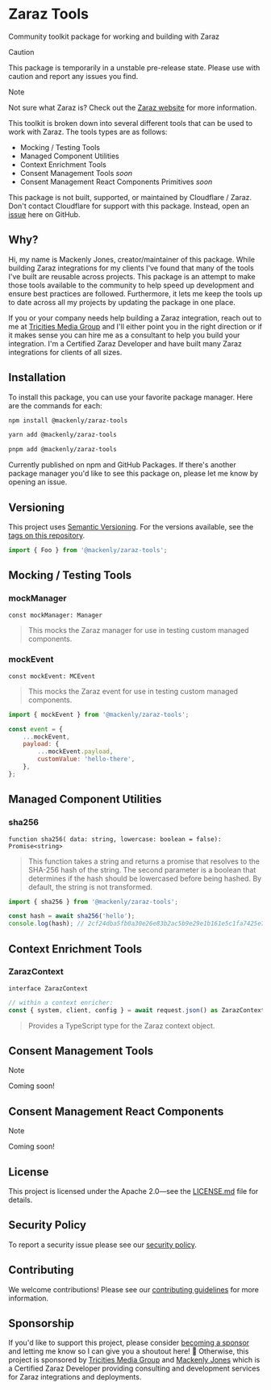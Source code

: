 # Zaraz Tools
Community toolkit package for working and building with Zaraz

> [!CAUTION]
> This package is temporarily in a unstable pre-release state. Please use with caution and report any issues you find.

> [!NOTE]  
> Not sure what Zaraz is? Check out the [Zaraz website](https://www.cloudflare.com/application-services/products/zaraz/) for more information.

This toolkit is broken down into several different tools that can be used to work with Zaraz. The tools types are as follows:
- Mocking / Testing Tools
- Managed Component Utilities
- Context Enrichment Tools
- Consent Management Tools *soon*
- Consent Management React Components Primitives *soon*

This package is not built, supported, or maintained by Cloudflare / Zaraz. Don't contact Cloudflare for support with this package. Instead, open an [issue](https://github.com/mackenly/zaraz-tools/issues) here on GitHub.

## Why?
Hi, my name is Mackenly Jones, creator/maintainer of this package. While building Zaraz integrations for my clients I've found that many of the tools I've built are reusable across projects. This package is an attempt to make those tools available to the community to help speed up development and ensure best practices are followed. Furthermore, it lets me keep the tools up to date across all my projects by updating the package in one place.

If you or your company needs help building a Zaraz integration, reach out to me at [Tricities Media Group](https://tricitiesmediagroup.com) and I'll either point you in the right direction or if it makes sense you can hire me as a consultant to help you build your integration. I'm a Certified Zaraz Developer and have built many Zaraz integrations for clients of all sizes.

## Installation
To install this package, you can use your favorite package manager. Here are the commands for each:

```bash
npm install @mackenly/zaraz-tools
```

```bash
yarn add @mackenly/zaraz-tools
```

```bash
pnpm add @mackenly/zaraz-tools
```

Currently published on npm and GitHub Packages. If there's another package manager you'd like to see this package on, please let me know by opening an issue.

## Versioning
This project uses [Semantic Versioning](https://semver.org/). For the versions available, see the [tags on this repository](https://github.com/mackenly/zaraz-tools/tags).

```javascript
import { Foo } from '@mackenly/zaraz-tools';
```

## Mocking / Testing Tools
### mockManager
`const mockManager: Manager`
> This mocks the Zaraz manager for use in testing custom managed components.

### mockEvent
`const mockEvent: MCEvent`
> This mocks the Zaraz event for use in testing custom managed components.

```javascript
import { mockEvent } from '@mackenly/zaraz-tools';

const event = {
    ...mockEvent,
    payload: {
        ...mockEvent.payload,
        customValue: 'hello-there',
    },
};
```

## Managed Component Utilities
### sha256
`function sha256( data: string, lowercase: boolean = false): Promise<string>`
> This function takes a string and returns a promise that resolves to the SHA-256 hash of the string. The second parameter is a boolean that determines if the hash should be lowercased before being hashed. By default, the string is not transformed.

```javascript
import { sha256 } from '@mackenly/zaraz-tools';

const hash = await sha256('hello');
console.log(hash); // 2cf24dba5fb0a30e26e83b2ac5b9e29e1b161e5c1fa7425e73043362938b9824
```

## Context Enrichment Tools
### ZarazContext
`interface ZarazContext`
```typescript
// within a context enricher:
const { system, client, config } = await request.json() as ZarazContext;
```

> Provides a TypeScript type for the Zaraz context object.

## Consent Management Tools
> [!NOTE]
> Coming soon!

## Consent Management React Components
> [!NOTE]  
> Coming soon!

## License
This project is licensed under the Apache 2.0—see the [LICENSE.md](LICENSE.md) file for details.

## Security Policy
To report a security issue please see our [security policy](SECURITY.md).

## Contributing
We welcome contributions! Please see our [contributing guidelines](CONTRIBUTING.md) for more information.

## Sponsorship
If you'd like to support this project, please consider [becoming a sponsor](https://github.com/sponsors/mackenly) and letting me know so I can give you a shoutout here! 🎉 Otherwise, this project is sponsored by [Tricities Media Group](https://tricitiesmediagroup.com) and [Mackenly Jones](https://mackenlyjones.com) which is a Certified Zaraz Developer providing consulting and development services for Zaraz integrations and deployments.